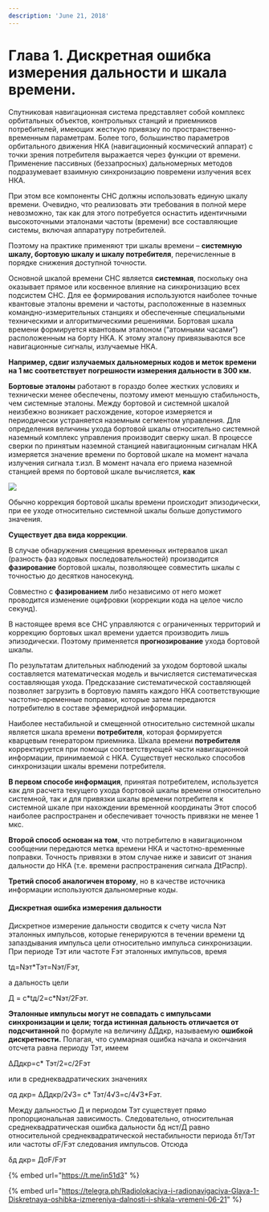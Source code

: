 ```yaml
---
description: 'June 21, 2018'
---
```


# Глава 1. Дискретная ошибка измерения дальности и шкала времени.

Спутниковая навигационная система представляет собой комплекс орбитальных объектов, контрольных станций и приемников потребителей, имеющих жесткую привязку по пространственно-временным параметрам. Более того, большинство параметров орбитального движения НКА \(навигационный космический аппарат\) с точки зрения потребителя выражается через функции от времени. Применение пассивных \(беззапросных\) дальномерных методов подразумевает взаимную синхронизацию повремени излучения всех НКА.

При этом все компоненты СНС должны использовать единую шкалу времени. Очевидно, что реализовать эти требования в полной мере невозможно, так как для этого потребуется оснастить идентичными высокоточными эталонами частоты \(времени\) все составляющие системы, включая аппаратуру потребителей.

Поэтому на практике применяют три шкалы времени – **системную шкалу, бортовую шкалу и шкалу потребителя**, перечисленные в порядке снижения доступной точности.

Основной шкалой времени СНС является **системная**, поскольку она оказывает прямое или косвенное влияние на синхронизацию всех подсистем СНС. Для ее формирования используются наиболее точные квантовые эталоны времени и частоты, расположенные в наземных командно-измерительных станциях и обеспеченные специальными техническими и алгоритмическими решениями. Бортовая шкала времени формируется квантовым эталоном \(“атомными часами”\) расположенным на борту НКА. К этому эталону привязываются все навигационные сигналы, излучаемые НКА.

**Например, сдвиг излучаемых дальномерных кодов и меток времени на 1 мс соответствует погрешности измерения дальности в 300 км.**

**Бортовые эталоны** работают в гораздо более жестких условиях и технически менее обеспечены, поэтому имеют меньшую стабильность, чем системные эталоны. Между бортовой и системной шкалой неизбежно возникает расхождение, которое измеряется и периодически устраняется наземным сегментом управления. Для определения величины ухода бортовой шкалы относительно системной наземный комплекс управления производит сверку шкал. В процессе сверки по принятым наземной станцией навигационным сигналам НКА измеряется значение времени по бортовой шкале на момент начала излучения сигнала т.изл. В момент начала его приема наземной станцией время по бортовой шкале вычисляется, **как**

![](https://telegra.ph/file/b492e88f21e53ec600f64.png)

Обычно коррекция бортовой шкалы времени происходит эпизодически, при ее уходе относительно системной шкалы больше допустимого значения.

**Существует два вида коррекции**.

В случае обнаружения смещения временных интервалов шкал \(разность фаз кодовых последовательностей\) производится **фазирование** бортовой шкалы, позволяющее совместить шкалы с точностью до десятков наносекунд.

Совместно с **фазированием** либо независимо от него может проводится изменение оцифровки \(коррекции кода на целое число секунд\).

В настоящее время все СНС управляются с ограниченных территорий и коррекцию бортовых шкал времени удается производить лишь эпизодически. Поэтому применяется **прогнозирование** ухода бортовой шкалы.

По результатам длительных наблюдений за уходом бортовой шкалы составляется математическая модель и вычисляется систематическая составляющая ухода. Предсказание систематической составляющей позволяет загрузить в бортовую память каждого НКА соответствующие частотно-временные поправки, которые затем передаются потребителю в составе эфемеридной информации.

Наиболее нестабильной и смещенной относительно системной шкалы является шкала времени **потребителя**, которая формируется кварцевым генератором приемника. Шкала времени **потребителя** корректируется при помощи соответствующей части навигационной информации, принимаемой с НКА. Существует несколько способов синхронизации шкалы времени потребителя.

**В первом способе информация**, принятая потребителем, используется как для расчета текущего ухода бортовой шкалы времени относительно системной, так и для привязки шкалы времени потребителя к системной шкале при нахождении временной координаты Этот способ наиболее распространен и обеспечивает точность привязки не менее 1 мкс.

**Второй способ основан на том**, что потребителю в навигационном сообщении передаются метка времени НКА и частотно-временные поправки. Точность привязки в этом случае ниже и зависит от знания дальности до НКА \(т.е. времени распространения сигнала ДtРаспр\).

**Третий способ аналогичен второму**, но в качестве источника информации используются дальномерные коды.

#### Дискретная ошибка измерения дальности  <a id="&#x414;&#x438;&#x441;&#x43A;&#x440;&#x435;&#x442;&#x43D;&#x430;&#x44F;-&#x43E;&#x448;&#x438;&#x431;&#x43A;&#x430;-&#x438;&#x437;&#x43C;&#x435;&#x440;&#x435;&#x43D;&#x438;&#x44F;-&#x434;&#x430;&#x43B;&#x44C;&#x43D;&#x43E;&#x441;&#x442;&#x438;"></a>

Дискретное измерение дальности сводится к счету числа Nэт эталонных импульсов, которые генерируются в течении времени tд запаздывания импульса цели относительно импульса синхронизации. При периоде Тэт или частоте Fэт эталонных импульсов, время

tд=Nэт\*Тэт=Nэт/Fэт,

а дальность цели

Д = c\*tд/2=с\*Nэт/2Fэт.

**Эталонные импульсы могут не совпадать с импульсами синхронизации и цели; тогда истинная дальность отличается от подсчитанной** по формуле на величину ΔДдкр, называемую **ошибкой дискретности.** Полагая, что суммарная ошибка начала и окончания отсчета равна периоду Тэт, имеем

ΔДдкр=с\* Тэт/2=с/2Fэт

или в среднеквадратических значениях

σд дкр= ΔДдкр/2√3= с\* Тэт/4√3=с/4√3\*Fэт.

Между дальностью Д и периодом Тэт существует прямо пропорциональная зависимость. Следовательно, относительная среднеквадратическая ошибка дальности δд нст/Д равно относительной среднеквадратической нестабильности периода δт/Тэт или частоты σF/Fэт следования импульсов. Отсюда

δд дкр= ДσF/Fэт

{% embed url="https://t.me/in51d3" %}

{% embed url="https://telegra.ph/Radiolokaciya-i-radionavigaciya-Glava-1-Diskretnaya-oshibka-izmereniya-dalnosti-i-shkala-vremeni-06-21" %}



